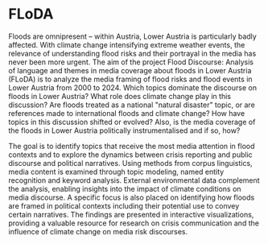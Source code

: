 # FLoDA
Floods are omnipresent – within Austria, Lower Austria is particularly badly affected. 
With climate change intensifying extreme weather events, the relevance of understanding flood risks and their portrayal in the media has never been more urgent. 
The aim of the project Flood Discourse: Analysis of language and themes in media coverage about floods in Lower Austria (FLoDA) is to analyze the media framing of flood risks and flood events in Lower Austria from 2000 to 2024. 
Which topics dominate the discourse on floods in Lower Austria? What role does climate change play in this discussion? 
Are floods treated as a national "natural disaster" topic, or are references made to international floods and climate change? 
How have topics in this discussion shifted or evolved? Also, is the media coverage of the floods in Lower Austria politically instrumentalised and if so, how?

The goal is to identify topics that receive the most media attention in flood contexts and to explore the dynamics between crisis reporting and public discourse and political narratives. 
Using methods from corpus linguistics, media content is examined through topic modeling, named entity recognition and keyword analysis. 
External environmental data complement the analysis, enabling insights into the impact of climate conditions on media discourse. 
A specific focus is also placed on identifying how floods are framed in political contexts including their potential use to convey certain narratives. 
The findings are presented in interactive visualizations, providing a valuable resource for research on crisis communication and the influence of climate change on media risk discourses.
